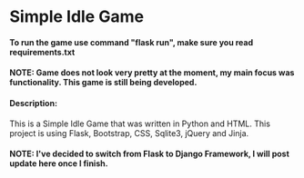 # Simple Idle Game
#### To run the game use command "flask run", make sure you read requirements.txt
#### NOTE: Game does not look very pretty at the moment, my main focus was functionality. This game is still being developed.
#### Description:
This is a Simple Idle Game that was written in Python and HTML. This project is using Flask, Bootstrap, CSS, Sqlite3, jQuery and Jinja.

#### NOTE: I've decided to switch from Flask to Django Framework, I will post update here once I finish.
